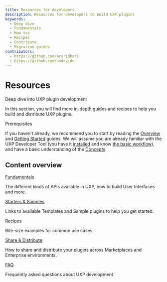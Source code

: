 ```yaml
---
title: Resources for developers
description: Resources for developers to build UXP plugins
keywords:
  - Deep dive
  - Fundamentals
  - How tos
  - Recipes 
  - Contribute
  - Migration guides
contributors:
  - https://github.com/arsridhar1
  - https://github.com/undavide
---
```


# Resources

Deep dive into UXP plugin development

In this section, you will find more in-depth guides and recipes to help you build and distribute UXP plugins.

<InlineAlert slots="header,text" />

Prerequisites

If you haven't already, we recommend you to start by reading the [Overview](../introduction/index.md) and [Getting Started](../plugins/index.md) guides. We will assume you are already familiar with the UXP Developer Tool (you have it [installed](../introduction/essentials/dev-tools/index.md#uxp-developer-tool-udt) and know [the basic workflow](../plugins/tutorials/udt-deep-dive/index.md)), and have a basic understanding of the [Concepts](../plugins/concepts/index.md).

## Content overview

<DiscoverBlock slots="link, text"/>

[Fundamentals](./fundamentals/apis/index.md)

The different kinds of APIs available in UXP, how to build User Interfaces and more.

<DiscoverBlock slots="link, text"/>

[Starters & Samples](./starters-samples/index.md)

Links to available Templates and Sample plugins to help you get started.

<DiscoverBlock slots="link, text"/>

[Recipes](./recipes/index.md)

Bite-size examples for common use cases.

<DiscoverBlock slots="link, text"/>

[Share & Distribute](./distribution/overview/index.md)

How to share and distribute your plugins across Marketplaces and Enterprise environments.

<DiscoverBlock slots="link, text"/>

[FAQ](./faq/index.md)

Frequently asked questions about UXP development.
